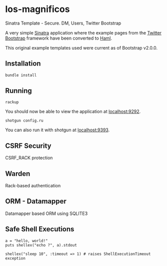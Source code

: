 los-magnificos
==============

Sinatra Template - Secure. DM, Users, Twitter Bootstrap

A very simple [Sinatra](http://www.sinatrarb.com/) application where the example pages from the [Twitter Bootstrap](http://twitter.github.com/bootstrap/) framework have been converted to [Haml](http://haml-lang.com/).

This original example templates used were current as of Bootstrap v2.0.0.

## Installation

```ruby
bundle install
```

## Running 

`rackup`

You should now be able to view the application at [localhost:9292](http://localhost:9292).

`shotgun config.ru`

You can also run it with shotgun at [localhost:9393](http://localhost:9393).

## CSRF Security

CSRF_RACK protection 

## Warden

Rack-based authentication

## ORM - Datamapper

Datamapper based ORM using SQLITE3 

## Safe Shell Executions
```
a = "hello, world!"
puts shellex("echo ?", a).stdout

shellex("sleep 10", :timeout => 1) # raises ShellExecutionTimeout exception
```